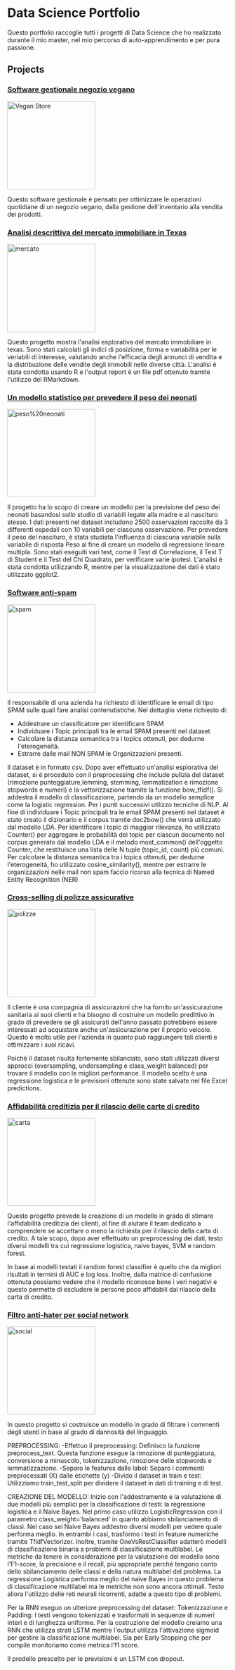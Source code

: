 # Data Science Portfolio
Questo portfolio raccoglie tutti i progetti di Data Science che ho realizzato durante il mio master, nel mio percorso di auto-apprendimento e per pura passione.


## Projects

  
### [Software gestionale negozio vegano](https://github.com/ellip91/Software-gestionale-negozio-vegano.git) 
<img src="https://raw.githubusercontent.com/ellip91/Images/main/vegan%20store.jpg?token=GHSAT0AAAAAADBFG5E2U3FSPEH3NJ5MXJECZ7D5RTA" alt="Vegan Store" width="200"/> 

Questo software gestionale è pensato per ottimizzare le operazioni quotidiane di un negozio vegano, dalla gestione dell'inventario alla vendita dei prodotti.

### [Analisi descrittiva del mercato immobiliare in Texas](https://github.com/ellip91/Analisi-statistica-descrittiva-del-mercato-immobiliare.git)
<img src="https://github.com/ellip91/Images/blob/main/mercato-immobiliare.jpg" alt="mercato" width="200"/>


Questo progetto mostra l'analisi esplorativa del mercato immobiliare in texas.
Sono stati calcolati gli indici di posizione, forma e variabilità per le veriabili di interesse, valutando anche l'efficacia degli annunci di vendita e la distribuzione delle vendite degli immobili nelle diverse città.
L'analisi è stata condotta usando R e l'output report è un file pdf ottenuto tramite l'utilizzo del RMarkdown.

### [Un modello statistico per prevedere il peso dei neonati](https://github.com/ellip91/Modello-statistico-per-prevedere-il-peso-dei-neonati.git)
<img src="https://github.com/ellip91/Images/blob/main/peso%20neonati.jpg" alt="peso%20neonati" width="200"/> 

Il progetto ha lo scopo di creare un modello per la previsione del peso dei neonati basandosi sullo studio di variabili legate alla madre e al nascituro stesso.
I dati presenti nel dataset includono 2500 osservazioni raccolte da 3 differenti ospedali con 10 variabili per ciascuna osservazione.
Per prevedere il peso del nascituro, è stata studiata l'influenza di ciascuna variabile sulla variabile di risposta Peso al fine di creare un modello di regressione lineare multipla. Sono stati eseguiti vari test, come il Test di Correlazione, il Test T di Student e il Test del Chi Quadrato, per verificare varie ipotesi. L'analisi è stata condotta utilizzando R,  mentre per la visualizzazione dei dati è stato utilizzato ggplot2.


### [Software anti-spam](https://github.com/ellip91/Spam-Detection.git) 
<img src="https://github.com/ellip91/Images/blob/main/spam.jpeg" alt="spam" width="200"/>

Il responsabile di una azienda ha richiesto di identificare le email di tipo SPAM sulle quali fare analisi contenutistiche.
Nel dettaglio viene richiesto di:
- Addestrare un classificatore per identificare SPAM
- Individuare i Topic principali tra le email SPAM presenti nel dataset
- Calcolare la distanza semantica tra i topics ottenuti, per dedurne l'eterogeneità.
- Estrarre dalle mail NON SPAM le Organizzazioni presenti.

Il dataset è in formato csv. Dopo aver effettuato un'analisi esplorativa del dataset, si è proceduto con il preprocessing che include pulizia del dataset (rimozione punteggiature,lemming, stemming, lemmatization e rimozione stopwords e numeri) e la vettorizzazione tramite la funzione bow_tfidf(). Si addestra il modello di classificazione, partendo da un modello semplice come la logistic regression.
Per i punti successivi utilizzo tecniche di NLP.
Al fine di individuare i Topic principali tra le email SPAM presenti nel dataset è stato creato il dizionario e il corpus tramite doc2bow() che verrà utilizzato dal modello LDA. 
Per identificare i topic di maggior rilevanza, ho utilizzato Counter() per aggregare le probabilità dei topic per ciascun documento nel corpus generato dal modello LDA e il metodo most_common() dell'oggetto Counter, che restituisce una lista delle N tuple (topic_id, count) più comuni.
Per calcolare la distanza semantica tra i topics ottenuti, per dedurne l'eterogeneità, ho utilizzato cosine_similarity(), mentre per estrarre le organizzazioni nelle mail non spam faccio ricorso alla tecnica di Named Entity Recognition (NER)

### [Cross-selling di polizze assicurative](https://github.com/ellip91/Cross-selling-di-polizze-assicurative.git)
<img src="https://github.com/ellip91/Images/blob/main/polizza-vita-rami-polizze-assicurative.jpg" alt="polizze" width="200"/>

Il cliente è una compagnia di assicurazioni che ha fornito un'assicurazione sanitaria ai suoi clienti e ha bisogno di costruire un modello predittivo in grado di prevedere se gli assicurati dell'anno passato potrebbero essere interessati ad acquistare anche un'assicurazione per il proprio veicolo. Questo è molto utile per l'azienda in quanto può raggiungere tali clienti e ottimizzare i suoi ricavi.

Poichè il dataset risulta fortemente sbilanciato, sono stati utilizzati diversi approcci (oversampling, undersampling e class_weight balanced) per trovare il modello con le migliori performance. Il modello scelto è una regressione logistica e le previsioni ottenute sono state salvate nel file Excel predictions.

### [Affidabilità creditizia per il rilascio delle carte di credito](https://github.com/ellip91/Affidabilit-Creditizia-per-il-Rilascio-della-Carta-di-Credito)
<img src="https://github.com/ellip91/Images/blob/main/bonus-carta-di-credito.jpeg" alt="carta" width="200"/>

Questo progetto prevede la creazione di un modello in grado di stimare l'affidabilità creditizia dei clienti, al fine di aiutare il team dedicato a comprendere se accettare o meno la richiesta per il rilascio della carta di credito. A tale scopo, dopo aver effettuato un preprocessing dei dati, testo diversi modelli tra cui regressione logistica, naive bayes, SVM e random forest.

In base ai modelli testati il random forest classifier è quello che da migliori risultati in termini di AUC e log loss. Inoltre, dalla matrice di confusione ottenuta possiamo vedere che il modello riconosce bene i veri negativi e questo permette di escludere le persone poco affidabili dal rilascio della carta di credito.

### [Filtro anti-hater per social network](https://github.com/ellip91/Filtro-Anti-Hater-per-Social-Network)
<img src="https://github.com/ellip91/Images/blob/main/social%20media.jpg" alt="social" width="200"/>


In questo progetto si costruisce un modello in grado di filtrare i commenti degli utenti in base al grado di dannosità del linguaggio.

PREPROCESSING:
-Effettuo il preprocessing: Definisco la funzione preprocess_text. Questa funzione esegue la rimozione di punteggiatura, conversione a minuscolo, tokenizzazione, rimozione delle stopwords e lemmatizzazione.
-Separo le features dalle label: Separo i commenti preprocessati (X) dalle etichette (y)
-Divido il dataset in train e test: Utilizziamo train_test_split per dividere il dataset in dati di training e di test.

CREAZIONE DEL MODELLO: 
Inizio con l'addestramento e la valutazione di due modelli più semplici per la classificazione di testi: la regressione logistica e il Naive Bayes. Nel primo caso utilizzo LogisticRegression con il parametro class_weight='balanced' in quanto abbiamo sbilanciamento di classi. Nel caso sei Naive Bayes addestro diversi modelli per vedere quale performa meglio. In entrambi i casi, trasformo i testi in feature numeriche tramite TfidfVectorizer. Inoltre, tramite OneVsRestClassifier adatterò modelli di classificazione binaria a problemi di classificazione multilabel. 
Le metriche da tenere in considerazione per la valutazione del modello sono l'F1-score, la precisione e il recall, più appropriate perché tengono conto dello sbilanciamento delle classi e della natura multilabel del problema. 
La regressione Logistica performa meglio del naive Bayes in questo problema di classificazione multilabel ma le metriche non sono ancora ottimali. Testo allora l'utilizzo delle reti neurali ricorrenti, adatte a questo tipo di problemi.

Per la RNN eseguo un ulteriore preprocessing del dataset:
Tokenizzazione e Padding: I testi vengono tokenizzati e trasformati in sequenze di numeri interi e di lunghezza uniforme. Per la costruzione del modello creiamo una RNN che utilizza strati LSTM mentre l'output utilizza l'attivazione sigmoid per gestire la classificazione multilabel. Sia per Early Stopping che per compile monitoriamo come metrica l'f1 score.

Il prodello prescelto per le previsioni è un LSTM con dropout.
